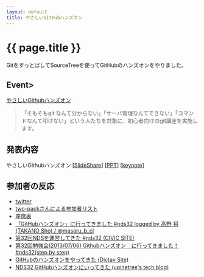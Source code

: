 ```yaml
---
layout: default
title: やさしいGitHubハンズオン
---
```

<!-- MAIN CONTENT -->
# {{ page.title }}
GitをすっとばしてSourceTreeを使ってGitHubのハンズオンをやりました。


## Event>
[やさしいGithubハンズオン](//nagaoka.techtalk.jp/no32)

> 「そもそもgit なんて分からない」「サーバ管理なんてできない」「コマンドなんて叩けない」という人たちを対象に、初心者向けのgit講座を実施します。

## 発表内容
やさしいGithubハンズオン
[<a href="http://www.slideshare.net/dictav/git-hub-23964794">SlideShare</a>]
[<a href="/easy_github_handson.ppt">PPT</a>]
[<a href="/easy_github_handson.key">keynote</a>]

## 参加者の反応
* [twitter](https://twitter.com/search?q=nds%20OR%20nds32&src=typd)
* [two-packさんによる参加者リスト](http://two-pack.github.io/nds32.html)
* [座席表](http://www.seatnext.com/v/im47rS4b)
* [「GitHubハンズオン」に行ってきました #nds32 logged by 高野 将 (TAKANO Sho) / @masaru_b_cl](http://takanosho.wordpress.com/2013/07/07/joined-nds32/)
* [第32回NDSを運営してきた #nds32 (CIVIC SITE)](http://civic.xrea.jp/2013/07/08/nds32/)
* [第32回勉強会(2013/07/06) Githubハンズオン　に行ってきました！ #nds32(step by step)](http://two-pack-sbs.blogspot.jp/2013/07/3220130706-github-nds32.html?spref=tw)
* [GitHubのハンズオンをやってきた (Dictav Site)](http://www.dictav.info/2013/07/07/EasyGitHubHandsOn.html)
* [NDS32 GitHubハンズオンにいってきた (upinetree's tech blog)](http://upinetree.hatenablog.com/entry/2013/07/10/210843)


      


